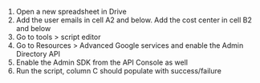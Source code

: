1) Open a new spreadsheet in Drive
2) Add the user emails in cell A2 and below. Add the cost center in cell B2 and below
3) Go to tools > script editor
4) Go to Resources > Advanced Google services and enable the Admin Directory API
5) Enable the Admin SDK from the API Console as well
6) Run the script, column C should populate with success/failure


